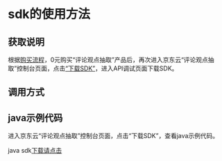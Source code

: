 # **sdk的使用方法**

## 获取说明 
根据[购买流程](../Pricing/Purchase-Process.md)，0元购买“评论观点抽取”产品后，再次进入京东云“评论观点抽取”控制台页面，点击[“下载SDK”](https://jdai.s3.cn-north-1.jdcloud-oss.com/aisdk/sdk/ai-java-sdk.zip)，进入API调试页面下载SDK。

## 调用方式

## java示例代码
进入京东云“评论观点抽取”控制台页面，点击“下载SDK”，查看java示例代码。

java sdk[下载请点击](https://jdai.s3.cn-north-1.jdcloud-oss.com/aisdk/sdk/ai-java-sdk.zip)

